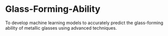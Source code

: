 # Glass-Forming-Ability
To develop machine learning models to accurately predict the glass-forming ability of metallic glasses using advanced techniques.
